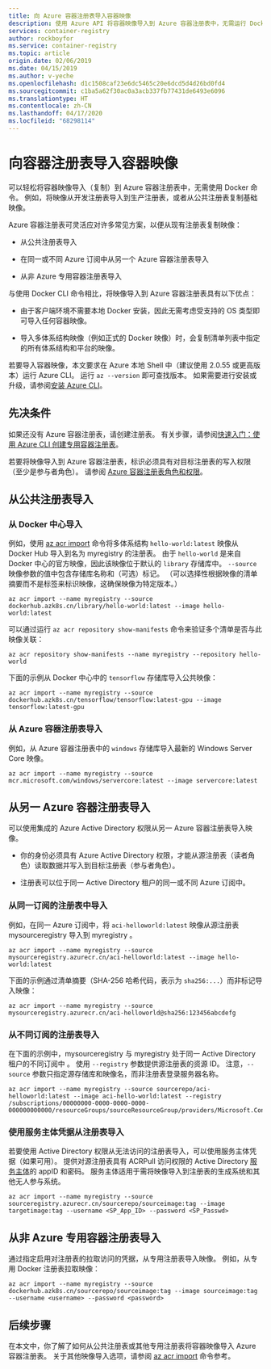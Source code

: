 ```yaml
---
title: 向 Azure 容器注册表导入容器映像
description: 使用 Azure API 将容器映像导入到 Azure 容器注册表中，无需运行 Docker 命令。
services: container-registry
author: rockboyfor
ms.service: container-registry
ms.topic: article
origin.date: 02/06/2019
ms.date: 04/15/2019
ms.author: v-yeche
ms.openlocfilehash: d1c1508caf23e6dc5465c20e6dcd5d4d26bd0fd4
ms.sourcegitcommit: c1ba5a62f30ac0a3acb337fb77431de6493e6096
ms.translationtype: HT
ms.contentlocale: zh-CN
ms.lasthandoff: 04/17/2020
ms.locfileid: "68298114"
---
```

<!--Verify sucessfully except the different subscription-->
# <a name="import-container-images-to-a-container-registry"></a>向容器注册表导入容器映像

可以轻松将容器映像导入（复制）到 Azure 容器注册表中，无需使用 Docker 命令。 例如，将映像从开发注册表导入到生产注册表，或者从公共注册表复制基础映像。

Azure 容器注册表可灵活应对许多常见方案，以便从现有注册表复制映像：

* 从公共注册表导入

* 在同一或不同 Azure 订阅中从另一个 Azure 容器注册表导入

* 从非 Azure 专用容器注册表导入

与使用 Docker CLI 命令相比，将映像导入到 Azure 容器注册表具有以下优点：

* 由于客户端环境不需要本地 Docker 安装，因此无需考虑受支持的 OS 类型即可导入任何容器映像。

* 导入多体系结构映像（例如正式的 Docker 映像）时，会复制清单列表中指定的所有体系结构和平台的映像。

若要导入容器映像，本文要求在 Azure 本地 Shell 中（建议使用 2.0.55 或更高版本）运行 Azure CLI。 运行 `az --version` 即可查找版本。 如果需要进行安装或升级，请参阅[安装 Azure CLI][azure-cli]。

<!--Not Available on Cloud Shell-->
<!--Not Available on [geo-replication](container-registry-geo-replication.md)-->

## <a name="prerequisites"></a>先决条件

如果还没有 Azure 容器注册表，请创建注册表。 有关步骤，请参阅[快速入门：使用 Azure CLI 创建专用容器注册表](container-registry-get-started-azure-cli.md)。

若要将映像导入到 Azure 容器注册表，标识必须具有对目标注册表的写入权限（至少是参与者角色）。 请参阅 [Azure 容器注册表角色和权限](container-registry-roles.md)。 

## <a name="import-from-a-public-registry"></a>从公共注册表导入

### <a name="import-from-docker-hub"></a>从 Docker 中心导入

例如，使用 [az acr import][az-acr-import] 命令将多体系结构 `hello-world:latest` 映像从 Docker Hub 导入到名为 myregistry  的注册表。 由于 `hello-world` 是来自 Docker 中心的官方映像，因此该映像位于默认的 `library` 存储库中。 `--source` 映像参数的值中包含存储库名称和（可选）标记。 （可以选择性根据映像的清单摘要而不是标签来标识映像，这确保映像为特定版本。）

```azurecli
az acr import --name myregistry --source dockerhub.azk8s.cn/library/hello-world:latest --image hello-world:latest
```

可以通过运行 `az acr repository show-manifests` 命令来验证多个清单是否与此映像关联：

```azurecli
az acr repository show-manifests --name myregistry --repository hello-world
```

下面的示例从 Docker 中心中的 `tensorflow` 存储库导入公共映像：

```azurecli
az acr import --name myregistry --source dockerhub.azk8s.cn/tensorflow/tensorflow:latest-gpu --image tensorflow:latest-gpu
```

### <a name="import-from-azure-container-registry"></a>从 Azure 容器注册表导入

例如，从 Azure 容器注册表中的 `windows` 存储库导入最新的 Windows Server Core 映像。

```azurecli
az acr import --name myregistry --source mcr.microsoft.com/windows/servercore:latest --image servercore:latest
```

## <a name="import-from-another-azure-container-registry"></a>从另一 Azure 容器注册表导入

可以使用集成的 Azure Active Directory 权限从另一 Azure 容器注册表导入映像。

* 你的身份必须具有 Azure Active Directory 权限，才能从源注册表（读者角色）读取数据并写入到目标注册表（参与者角色）。

* 注册表可以位于同一 Active Directory 租户的同一或不同 Azure 订阅中。

### <a name="import-from-a-registry-in-the-same-subscription"></a>从同一订阅的注册表中导入

例如，在同一 Azure 订阅中，将 `aci-helloworld:latest` 映像从源注册表 mysourceregistry 导入到 myregistry   。

```azurecli
az acr import --name myregistry --source mysourceregistry.azurecr.cn/aci-helloworld:latest --image hello-world:latest
```

下面的示例通过清单摘要（SHA-256 哈希代码，表示为 `sha256:...`）而非标记导入映像：

```azurecli
az acr import --name myregistry --source mysourceregistry.azurecr.cn/aci-helloworld@sha256:123456abcdefg 
```

### <a name="import-from-a-registry-in-a-different-subscription"></a>从不同订阅的注册表导入

在下面的示例中，mysourceregistry 与 myregistry 处于同一 Active Directory 租户的不同订阅中   。 使用 `--registry` 参数提供源注册表的资源 ID。 注意，`--source` 参数只指定源存储库和映像名，而非注册表登录服务器名称。

```azurecli
az acr import --name myregistry --source sourcerepo/aci-helloworld:latest --image aci-hello-world:latest --registry /subscriptions/00000000-0000-0000-0000-000000000000/resourceGroups/sourceResourceGroup/providers/Microsoft.ContainerRegistry/registries/mysourceregistry
```

### <a name="import-from-a-registry-using-service-principal-credentials"></a>使用服务主体凭据从注册表导入

若要使用 Active Directory 权限从无法访问的注册表导入，可以使用服务主体凭据（如果可用）。 提供对源注册表具有 ACRPull 访问权限的 Active Directory [服务主体](container-registry-auth-service-principal.md)的 appID 和密码。 服务主体适用于需将映像导入到注册表的生成系统和其他无人参与系统。

```azurecli
az acr import --name myregistry --source sourceregistry.azurecr.cn/sourcerepo/sourceimage:tag --image targetimage:tag --username <SP_App_ID> --password <SP_Passwd>
```

## <a name="import-from-a-non-azure-private-container-registry"></a>从非 Azure 专用容器注册表导入

通过指定启用对注册表的拉取访问的凭据，从专用注册表导入映像。 例如，从专用 Docker 注册表拉取映像： 

```azurecli
az acr import --name myregistry --source dockerhub.azk8s.cn/sourcerepo/sourceimage:tag --image sourceimage:tag --username <username> --password <password>
```

## <a name="next-steps"></a>后续步骤

在本文中，你了解了如何从公共注册表或其他专用注册表将容器映像导入 Azure 容器注册表。 关于其他映像导入选项，请参阅 [az acr import][az-acr-import] 命令参考。 

<!-- LINKS - Internal -->
[az-login]: https://docs.azure.cn/zh-cn/cli/reference-index?view=azure-cli-latest#az-login
[az-acr-import]: https://docs.azure.cn/zh-cn/cli/acr?view=azure-cli-latest#az-acr-import
[azure-cli]: https://docs.azure.cn/zh-cn/cli/install-azure-cli?view=azure-cli-latest

<!-- Update_Description: new article about container registry import images-->
<!--ms.date: 04/15/2018-->